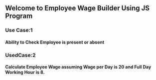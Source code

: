 ## Welcome to Employee Wage Builder Using JS Program
### Use Case:1
#### Ability to Check Employee is present or absent
### UsedCase:2
#### Calculate Employee Wage assuming Wage per Day is 20 and Full Day Working Hour is 8.